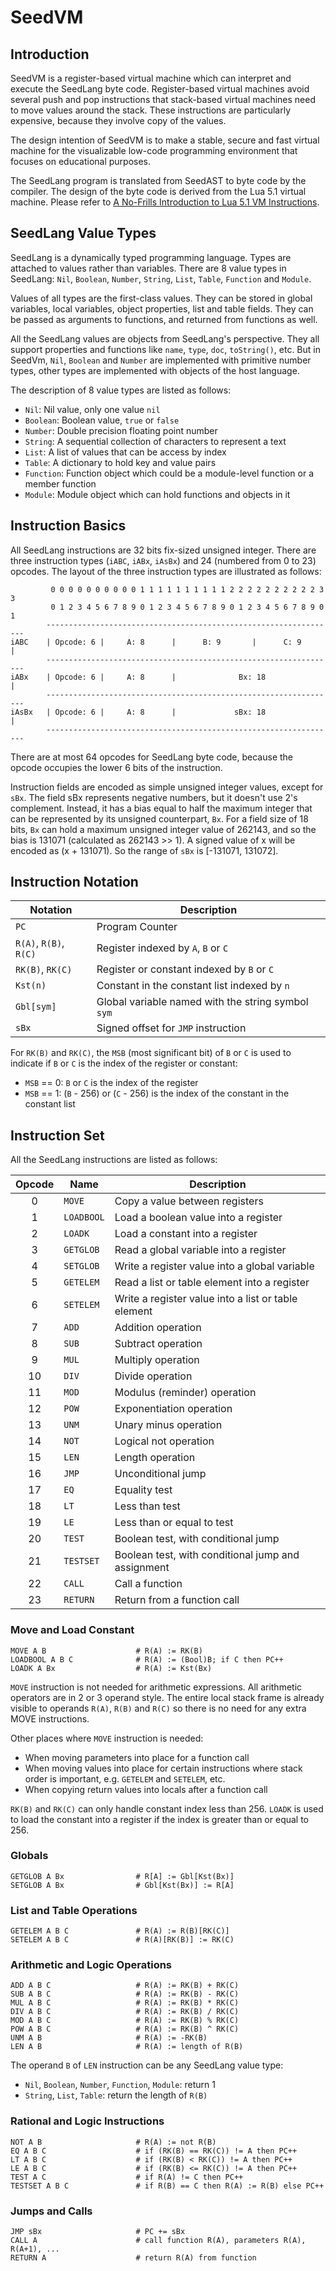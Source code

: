 # SeedVM

## Introduction

SeedVM is a register-based virtual machine which can interpret and execute the
SeedLang byte code. Register-based virtual machines avoid several push and pop
instructions that stack-based virtual machines need to move values around the
stack. These instructions are particularly expensive, because they involve copy
of the values.

The design intention of SeedVM is to make a stable, secure and fast virtual
machine for the visualizable low-code programming environment that focuses on
educational purposes.

The SeedLang program is translated from SeedAST to byte code by the compiler.
The design of the byte code is derived from the Lua 5.1 virtual machine. Please
refer to [A No-Frills Introduction to Lua 5.1 VM
Instructions](http:#underpop.free.fr/l/lua/docs/a-no-frills-introduction-to-lua-5.1-vm-instructions.pdf).

## SeedLang Value Types

SeedLang is a dynamically typed programming language. Types are attached to
values rather than variables. There are 8 value types in SeedLang: `Nil`,
`Boolean`, `Number`, `String`, `List`, `Table`, `Function` and `Module`.

Values of all types are the first-class values. They can be stored in global
variables, local variables, object properties, list and table fields. They can
be passed as arguments to functions, and returned from functions as well.

All the SeedLang values are objects from SeedLang's perspective. They all
support properties and functions like `name`, `type`, `doc`, `toString()`, etc.
But in SeedVm, `Nil`, `Boolean` and `Number` are implemented with primitive
number types, other types are implemented with objects of the host language.

The description of 8 value types are listed as follows:

- `Nil`: Nil value, only one value `nil`
- `Boolean`: Boolean value, `true` or `false`
- `Number`: Double precision floating point number
- `String`: A sequential collection of characters to represent a text
- `List`: A list of values that can be access by index
- `Table`: A dictionary to hold key and value pairs
- `Function`: Function object which could be a module-level function or a member
  function
- `Module`: Module object which can hold functions and objects in it

## Instruction Basics

All SeedLang instructions are 32 bits fix-sized unsigned integer. There are
three instruction types (`iABC`, `iABx`, `iAsBx`) and 24 (numbered from 0 to 23)
opcodes. The layout of the three instruction types are illustrated as follows:

```text
         0 0 0 0 0 0 0 0 0 0 1 1 1 1 1 1 1 1 1 1 2 2 2 2 2 2 2 2 2 2 3 3
         0 1 2 3 4 5 6 7 8 9 0 1 2 3 4 5 6 7 8 9 0 1 2 3 4 5 6 7 8 9 0 1
        -----------------------------------------------------------------
iABC    | Opcode: 6 |     A: 8      |      B: 9       |      C: 9       |
        -----------------------------------------------------------------
iABx    | Opcode: 6 |     A: 8      |              Bx: 18               |
        -----------------------------------------------------------------
iAsBx   | Opcode: 6 |     A: 8      |             sBx: 18               |
        -----------------------------------------------------------------
```

There are at most 64 opcodes for SeedLang byte code, because the opcode occupies
the lower 6 bits of the instruction.

Instruction fields are encoded as simple unsigned integer values, except for
`sBx`. The field sBx represents negative numbers, but it doesn't use 2's
complement. Instead, it has a bias equal to half the maximum integer that can be
represented by its unsigned counterpart, `Bx`. For a field size of 18 bits, `Bx`
can hold a maximum unsigned integer value of 262143, and so the bias is 131071
(calculated as 262143 >> 1). A signed value of x will be encoded as (x +
131071). So the range of `sBx` is [-131071, 131072].

## Instruction Notation

| Notation               | Description                                        |
| ---------------------- | -------------------------------------------------- |
| `PC`                   | Program Counter                                    |
| `R(A)`, `R(B)`, `R(C)` | Register indexed by `A`, `B` or `C`                |
| `RK(B)`, `RK(C)`       | Register or constant indexed by `B` or `C`         |
| `Kst(n)`               | Constant in the constant list indexed by `n`       |
| `Gbl[sym]`             | Global variable named with the string symbol `sym` |
| `sBx`                  | Signed offset for `JMP` instruction                |

For `RK(B)` and `RK(C)`, the `MSB` (most significant bit) of `B` or `C` is used to
indicate if `B` or `C` is the index of the register or constant:

- `MSB` == 0: `B` or `C` is the index of the register
- `MSB` == 1: (`B` - 256) or (`C` - 256) is the index of the constant in the
  constant list

## Instruction Set

All the SeedLang instructions are listed as follows:

| Opcode | Name       | Description                                         |
| :----: | ---------- | --------------------------------------------------- |
|   0    | `MOVE`     | Copy a value between registers                      |
|   1    | `LOADBOOL` | Load a boolean value into a register                |
|   2    | `LOADK`    | Load a constant into a register                     |
|   3    | `GETGLOB`  | Read a global variable into a register              |
|   4    | `SETGLOB`  | Write a register value into a global variable       |
|   5    | `GETELEM`  | Read a list or table element into a register        |
|   6    | `SETELEM`  | Write a register value into a list or table element |
|   7    | `ADD`      | Addition operation                                  |
|   8    | `SUB`      | Subtract operation                                  |
|   9    | `MUL`      | Multiply operation                                  |
|   10   | `DIV`      | Divide operation                                    |
|   11   | `MOD`      | Modulus (reminder) operation                        |
|   12   | `POW`      | Exponentiation operation                            |
|   13   | `UNM`      | Unary minus operation                               |
|   14   | `NOT`      | Logical not operation                               |
|   15   | `LEN`      | Length operation                                    |
|   16   | `JMP`      | Unconditional jump                                  |
|   17   | `EQ`       | Equality test                                       |
|   18   | `LT`       | Less than test                                      |
|   19   | `LE`       | Less than or equal to test                          |
|   20   | `TEST`     | Boolean test, with conditional jump                 |
|   21   | `TESTSET`  | Boolean test, with conditional jump and assignment  |
|   22   | `CALL`     | Call a function                                     |
|   23   | `RETURN`   | Return from a function call                         |

### Move and Load Constant

```shell
MOVE A B                    # R(A) := RK(B)
LOADBOOL A B C              # R(A) := (Bool)B; if C then PC++
LOADK A Bx                  # R(A) := Kst(Bx)
```

`MOVE` instruction is not needed for arithmetic expressions. All arithmetic
operators are in 2 or 3 operand style. The entire local stack frame is already
visible to operands `R(A)`, `R(B)` and `R(C)` so there is no need for any extra
MOVE instructions.

Other places where `MOVE` instruction is needed:

- When moving parameters into place for a function call
- When moving values into place for certain instructions where stack order is
  important, e.g. `GETELEM` and `SETELEM`, etc.
- When copying return values into locals after a function call

`RK(B)` and `RK(C)` can only handle constant index less than 256. `LOADK` is
used to load the constant into a register if the index is greater than or equal
to 256.

### Globals

```shell
GETGLOB A Bx                # R[A] := Gbl[Kst(Bx)]
SETGLOB A Bx                # Gbl[Kst(Bx)] := R[A]
```

### List and Table Operations

```shell
GETELEM A B C               # R(A) := R(B)[RK(C)]
SETELEM A B C               # R(A)[RK(B)] := RK(C)
```

### Arithmetic and Logic Operations

```shell
ADD A B C                   # R(A) := RK(B) + RK(C)
SUB A B C                   # R(A) := RK(B) - RK(C)
MUL A B C                   # R(A) := RK(B) * RK(C)
DIV A B C                   # R(A) := RK(B) / RK(C)
MOD A B C                   # R(A) := RK(B) % RK(C)
POW A B C                   # R(A) := RK(B) ^ RK(C)
UNM A B                     # R(A) := -RK(B)
LEN A B                     # R(A) := length of R(B)
```

The operand `B` of `LEN` instruction can be any SeedLang value type:

- `Nil`, `Boolean`, `Number`, `Function`, `Module`: return 1
- `String`, `List`, `Table`: return the length of `R(B)`

### Rational and Logic Instructions

```shell
NOT A B                     # R(A) := not R(B)
EQ A B C                    # if (RK(B) == RK(C)) != A then PC++
LT A B C                    # if (RK(B) < RK(C)) != A then PC++
LE A B C                    # if (RK(B) <= RK(C)) != A then PC++
TEST A C                    # if R(A) != C then PC++
TESTSET A B C               # if R(B) == C then R(A) := R(B) else PC++
```

### Jumps and Calls

```shell
JMP sBx                     # PC += sBx
CALL A                      # call function R(A), parameters R(A), R(A+1), ...
RETURN A                    # return R(A) from function
```
